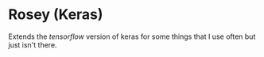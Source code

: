 # Rosey (Keras)

Extends the _tensorflow_ version of keras for some things that I use often but just isn't there.